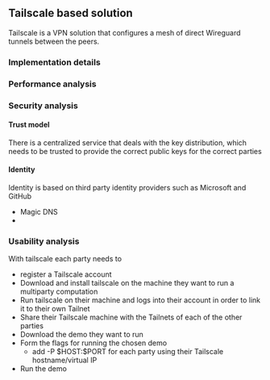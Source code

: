 ## Tailscale based solution

Tailscale is a VPN solution that configures a mesh of direct Wireguard tunnels between the peers.  

### Implementation details


### Performance analysis

### Security analysis

#### Trust model

There is a centralized service that deals with the key distribution, which needs to be trusted to provide the correct public keys for the correct parties

#### Identity

Identity is based on third party identity providers such as Microsoft and GitHub

- Magic DNS
- 
### Usability analysis

With tailscale each party needs to

- register a Tailscale account
- Download and install tailscale on the machine they want to run a multiparty computation
- Run tailscale on their machine and logs into their account in order to link it to their own Tailnet
- Share their Tailscale machine with the Tailnets of each of the other parties
- Download the demo they want to run
- Form the flags for running the chosen demo
	- add -P \$HOST:\$PORT for each party using their Tailscale hostname/virtual IP
- Run the demo





